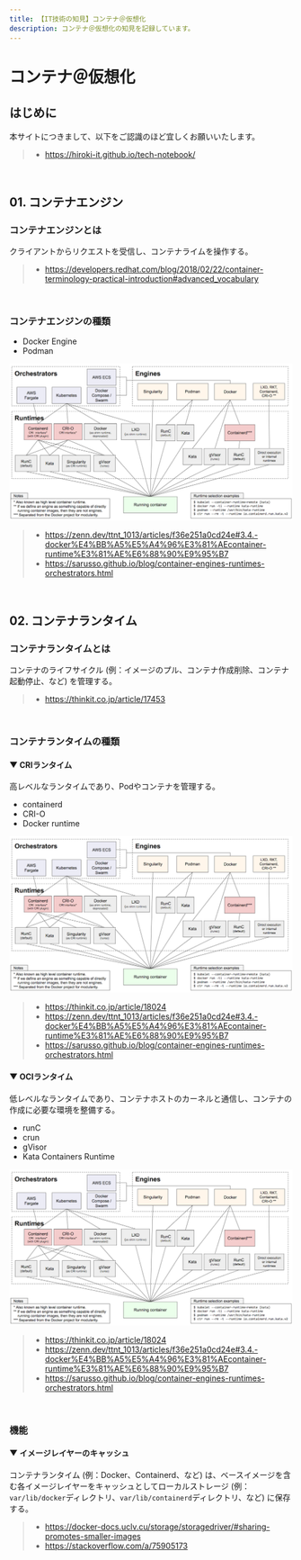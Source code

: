 ```yaml
---
title: 【IT技術の知見】コンテナ＠仮想化
description: コンテナ＠仮想化の知見を記録しています。
---
```


# コンテナ＠仮想化

## はじめに

本サイトにつきまして、以下をご認識のほど宜しくお願いいたします。

> - https://hiroki-it.github.io/tech-notebook/

<br>

## 01. コンテナエンジン

### コンテナエンジンとは

クライアントからリクエストを受信し、コンテナライムを操作する。

> - https://developers.redhat.com/blog/2018/02/22/container-terminology-practical-introduction#advanced_vocabulary

<br>

### コンテナエンジンの種類

- Docker Engine
- Podman

![container_overview](https://raw.githubusercontent.com/hiroki-it/tech-notebook-images/master/images/container_overview.png)

> - https://zenn.dev/ttnt_1013/articles/f36e251a0cd24e#3.4.-docker%E4%BB%A5%E5%A4%96%E3%81%AEcontainer-runtime%E3%81%AE%E6%88%90%E9%95%B7
> - https://sarusso.github.io/blog/container-engines-runtimes-orchestrators.html

<br>

## 02. コンテナランタイム

### コンテナランタイムとは

コンテナのライフサイクル (例：イメージのプル、コンテナ作成削除、コンテナ起動停止、など) を管理する。

> - https://thinkit.co.jp/article/17453

<br>

### コンテナランタイムの種類

#### ▼ CRIランタイム

高レベルなランタイムであり、Podやコンテナを管理する。

- containerd
- CRI-O
- Docker runtime

![container_overview](https://raw.githubusercontent.com/hiroki-it/tech-notebook-images/master/images/container_overview.png)

> - https://thinkit.co.jp/article/18024
> - https://zenn.dev/ttnt_1013/articles/f36e251a0cd24e#3.4.-docker%E4%BB%A5%E5%A4%96%E3%81%AEcontainer-runtime%E3%81%AE%E6%88%90%E9%95%B7
> - https://sarusso.github.io/blog/container-engines-runtimes-orchestrators.html

#### ▼ OCIランタイム

低レベルなランタイムであり、コンテナホストのカーネルと通信し、コンテナの作成に必要な環境を整備する。

- runC
- crun
- gVisor
- Kata Containers Runtime

![container_overview](https://raw.githubusercontent.com/hiroki-it/tech-notebook-images/master/images/container_overview.png)

> - https://thinkit.co.jp/article/18024
> - https://zenn.dev/ttnt_1013/articles/f36e251a0cd24e#3.4.-docker%E4%BB%A5%E5%A4%96%E3%81%AEcontainer-runtime%E3%81%AE%E6%88%90%E9%95%B7
> - https://sarusso.github.io/blog/container-engines-runtimes-orchestrators.html

<br>

### 機能

#### ▼ イメージレイヤーのキャッシュ

コンテナランタイム (例：Docker、Containerd、など) は、ベースイメージを含む各イメージレイヤーをキャッシュとしてローカルストレージ (例：`var/lib/docker`ディレクトリ、`var/lib/containerd`ディレクトリ、など) に保存する。

> - https://docker-docs.uclv.cu/storage/storagedriver/#sharing-promotes-smaller-images
> - https://stackoverflow.com/a/75905173

<br>
